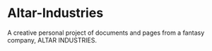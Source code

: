 # Altar-Industries
A creative personal project of documents and pages from a fantasy company, ALTAR INDUSTRIES.
